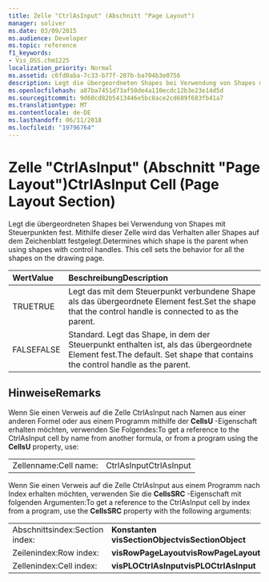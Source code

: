 ```yaml
---
title: Zelle "CtrlAsInput" (Abschnitt "Page Layout")
manager: soliver
ms.date: 03/09/2015
ms.audience: Developer
ms.topic: reference
f1_keywords:
- Vis_DSS.chm1225
localization_priority: Normal
ms.assetid: c6fd0aba-7c33-b77f-207b-ba704b3e0756
description: Legt die übergeordneten Shapes bei Verwendung von Shapes mit Steuerpunkten fest. Mithilfe dieser Zelle wird das Verhalten aller Shapes auf dem Zeichenblatt festgelegt.
ms.openlocfilehash: a87ba7451d73af50de4a110ecdc12b3e23e14d5d
ms.sourcegitcommit: 9d60cd82b5413446e5bc8ace2cd689f683fb41a7
ms.translationtype: MT
ms.contentlocale: de-DE
ms.lasthandoff: 06/11/2018
ms.locfileid: "19796764"
---
```

# <a name="ctrlasinput-cell-page-layout-section"></a><span data-ttu-id="8414f-104">Zelle "CtrlAsInput" (Abschnitt "Page Layout")</span><span class="sxs-lookup"><span data-stu-id="8414f-104">CtrlAsInput Cell (Page Layout Section)</span></span>

<span data-ttu-id="8414f-p102">Legt die übergeordneten Shapes bei Verwendung von Shapes mit Steuerpunkten fest. Mithilfe dieser Zelle wird das Verhalten aller Shapes auf dem Zeichenblatt festgelegt.</span><span class="sxs-lookup"><span data-stu-id="8414f-p102">Determines which shape is the parent when using shapes with control handles. This cell sets the behavior for all the shapes on the drawing page.</span></span>
  
|<span data-ttu-id="8414f-107">**Wert**</span><span class="sxs-lookup"><span data-stu-id="8414f-107">**Value**</span></span>|<span data-ttu-id="8414f-108">**Beschreibung**</span><span class="sxs-lookup"><span data-stu-id="8414f-108">**Description**</span></span>|
|:-----|:-----|
| <span data-ttu-id="8414f-109">TRUE</span><span class="sxs-lookup"><span data-stu-id="8414f-109">TRUE</span></span>  <br/> | <span data-ttu-id="8414f-110">Legt das mit dem Steuerpunkt verbundene Shape als das übergeordnete Element fest.</span><span class="sxs-lookup"><span data-stu-id="8414f-110">Set the shape that the control handle is connected to as the parent.</span></span>  <br/> |
| <span data-ttu-id="8414f-111">FALSE</span><span class="sxs-lookup"><span data-stu-id="8414f-111">FALSE</span></span>  <br/> | <span data-ttu-id="8414f-p103">Standard. Legt das Shape, in dem der Steuerpunkt enthalten ist, als das übergeordnete Element fest.</span><span class="sxs-lookup"><span data-stu-id="8414f-p103">The default. Set shape that contains the control handle as the parent.</span></span>  <br/> |
   
## <a name="remarks"></a><span data-ttu-id="8414f-114">Hinweise</span><span class="sxs-lookup"><span data-stu-id="8414f-114">Remarks</span></span>

<span data-ttu-id="8414f-115">Wenn Sie einen Verweis auf die Zelle CtrlAsInput nach Namen aus einer anderen Formel oder aus einem Programm mithilfe der **CellsU** -Eigenschaft erhalten möchten, verwenden Sie Folgendes:</span><span class="sxs-lookup"><span data-stu-id="8414f-115">To get a reference to the CtrlAsInput cell by name from another formula, or from a program using the **CellsU** property, use:</span></span> 
  
|||
|:-----|:-----|
| <span data-ttu-id="8414f-116">Zellenname:</span><span class="sxs-lookup"><span data-stu-id="8414f-116">Cell name:</span></span>  <br/> | <span data-ttu-id="8414f-117">CtrlAsInput</span><span class="sxs-lookup"><span data-stu-id="8414f-117">CtrlAsInput</span></span>  <br/> |
   
<span data-ttu-id="8414f-118">Wenn Sie einen Verweis auf die Zelle CtrlAsInput aus einem Programm nach Index erhalten möchten, verwenden Sie die **CellsSRC** -Eigenschaft mit folgenden Argumenten:</span><span class="sxs-lookup"><span data-stu-id="8414f-118">To get a reference to the CtrlAsInput cell by index from a program, use the **CellsSRC** property with the following arguments:</span></span> 
  
|||
|:-----|:-----|
| <span data-ttu-id="8414f-119">Abschnittsindex:</span><span class="sxs-lookup"><span data-stu-id="8414f-119">Section index:</span></span>  <br/> |<span data-ttu-id="8414f-120">**Konstanten visSectionObject**</span><span class="sxs-lookup"><span data-stu-id="8414f-120">**visSectionObject**</span></span> <br/> |
| <span data-ttu-id="8414f-121">Zeilenindex:</span><span class="sxs-lookup"><span data-stu-id="8414f-121">Row index:</span></span>  <br/> |<span data-ttu-id="8414f-122">**visRowPageLayout**</span><span class="sxs-lookup"><span data-stu-id="8414f-122">**visRowPageLayout**</span></span> <br/> |
| <span data-ttu-id="8414f-123">Zellenindex:</span><span class="sxs-lookup"><span data-stu-id="8414f-123">Cell index:</span></span>  <br/> |<span data-ttu-id="8414f-124">**visPLOCtrlAsInput**</span><span class="sxs-lookup"><span data-stu-id="8414f-124">**visPLOCtrlAsInput**</span></span> <br/> |
   

